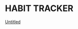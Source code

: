 # HABIT TRACKER

[Untitled](HABIT%20TRACKER%2000a189be51af4ee4837b5176c329fa49/Untitled%20Database%204148af58228c4877a9e32bfcb3d0cec2.csv)